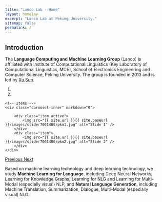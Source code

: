 ```yaml
---
title: "Lanco Lab - Home"
layout: homelay
excerpt: "Lanco Lab at Peking University."
sitemap: false
permalink: /
---
```


## Introduction

The **Language Computing and Machine Learning Group** (Lanco) is affiliated with Institute of Computational Linguistics (Key Laboratory of Computational Linguistics, MOE), School of Electronics Engineering and Computer Science, Peking University. The group is founded in 2013 and is led by [Xu Sun](https://xusun.org/).


<div markdown="0" id="carousel" class="carousel slide" data-ride="carousel" data-interval="5000" data-pause="hover" >
    <!-- Menu -->
    <ol class="carousel-indicators">
        <li data-target="#carousel" data-slide-to="0" class="active"></li>
        <li data-target="#carousel" data-slide-to="1"></li>
    </ol>

    <!-- Items -->
    <div class="carousel-inner" markdown="0">
    
        <div class="item active">
            <img src="{{ site.url }}{{ site.baseurl }}/images/slider7001400/pku1.jpg" alt="Slide 1" />
        </div>
        <div class="item">
            <img src="{{ site.url }}{{ site.baseurl }}/images/slider7001400/pku2.jpg" alt="Slide 2" />
        </div>
    </div>
  <a class="left carousel-control" href="#carousel" role="button" data-slide="prev">
    <span class="glyphicon glyphicon-chevron-left" aria-hidden="true"></span>
    <span class="sr-only">Previous</span>
  </a>
  <a class="right carousel-control" href="#carousel" role="button" data-slide="next">
    <span class="glyphicon glyphicon-chevron-right" aria-hidden="true"></span>
    <span class="sr-only">Next</span>
  </a>
</div>

Based on machine learning technology and deep learning technology, we study **Machine Learning for Language**, including Deep Neural Networks, Learning for Knowledge Graphs, Learning for NLG and Learning for Multi-Modal (especially visual) NLP, and **Natural Language Generation**, including Machine Translation, Summarization, Dialogue, Multi-Modal (especially visual) NLG.

<!-- 
## News (in Chinese)

- 2021年5月，本组完成的两篇论文被 ACL 2021 接收。
- 2021年3月，本组完成的三篇论文被 NAACL 2021 接收。
- 2020年12月，本组完成的五篇论文被 AAAI 2021 接收。
- 2020年12月，本组陈德里同学获得校级“三好学生标兵”称号。
- 2020年9月，欢迎任抒怀、赵光香、高润东、李磊、杨文恺同学加入本组！
- 2020年7月，本组许晶晶同学顺利毕业取得博士学位，杨鹏程、刘澍同学顺利毕业取得硕士学位。
- 2020年9月，本组完成的一篇论文被 NeurIPS 2020 接收。
- 2020年9月，本组完成的一篇论文被 EMNLP 2020 接收。
- 2020年4月，本组完成的两篇论文被 ACL 2020 接收。
- 2019年9月，本组完成的2篇论文被人工智能与机器学习顶级会议 NeurIPS 2019 录用。
- 2019年8月，本组成员张之远获得北京大学“校长奖学金”。
- 2019年6月，本组成员许晶晶同学获得“信息科学技术学院学术十杰“称号。
- 2019年5月，本组完成的6篇长文被自然语言处理顶级会议 ACL 2019 录用。
- 2019年5月，本组完成的3篇论文被 IJCAI 2019 录用。
- 2018年12月，本组实习生骆梁辰同学的论文被深度学习顶级会议 ICLR 录用。
- 孙栩老师作为团队骨干（北京大学方面负责人）获得2018年度“中国电子学会科学技术奖一等奖”。
- 2018年11月，本组独立完成的2篇论文分别被期刊《Information Sciences》《IEEE Transactions on Knowledge and Data Engineering》录用。
- 2018年11月，本组完成的2篇论文被 AAAI 2019 录用。
- 2018年10月，孙栩老师获得了 IJCAI 2018 的高级程序委员会杰出委员奖（Distinguished Senior Program Committee Member）。
- 2018年10月，我们拿到了 全球任务导向多轮人机对话挑战赛（JDDC） 的自动评测冠军、手动评测第二名，并获得“优秀导师奖”及“架构创新奖”。参赛同学有罗睿轩、任宣丞、林俊旸、许晶晶、刘澍等，指导老师为孙栩老师。
- 2018年10月，本组马树铭、林俊旸、杨鹏程三位同学获得国家奖学金；许晶晶与任宣丞同学获得校级“三好学生标兵”称号；许晶晶、李炜、张艺、任宣丞四位同学获得校级“三好学生”称号。
- 2018年8月， 孙栩老师获得了中国计算机学会NLPCC青年新锐奖 (CCF-NLPCC Distinguished Young Scientist Award)。
- 2018年8月，本组完成的4篇长文被自然语言处理顶级会议之一 EMNLP 2018 录用，其中一篇论文由本组本科实习生以一作身份发表（刘峰林）。祝贺相关同学！
- 2018年6月，本组论文“SGM: Sequence Generation Model for Multi-label Classification” 获得 COLING 2018 最佳论文奖。
- 2018年5月，本组完成的4篇论文被 COLING 2018录用。
- 2018年4月，本组完成的6篇论文被自然语言处理顶级会议 ACL 2018 录用。
- 2018年4月，本组完成的1篇论文被 IJCAI 2018 录用。
- 2018年3月，本组完成的2篇论文被 NAACL 2018 录用。
- 2017年12月，本组完成的2篇论文被 LREC 2018 录用。
- 2017年11月，本实验室硕士二年级李炜同学申请硕转博为本组博士研究生，通过考核，开始攻读博士学位
- 2017年11月，本组2篇论文被 AAAI 2018 录用，AAAI 是人工智能领域的顶级会议之一。
- 2017年9月，本组3篇论文被 IJCNLP 2017 录用。
- 2017年9月，欢迎任宣丞、陈德里等博士、硕士同学，以及多名本科实习生同学加入本组。任宣丞同学之前为我组的本科实习生，实习期间发表机器学习顶级会议 ICML 一篇，9月开始攻读本组博士。
- 2017年5月，本组独立完成的论文被 ICML 2017 录用，ICML 是机器学习领域的顶级会议之一。
- 2017年3月，本组独立完成论文Improving Semantic Relevance for Chinese Social Media Text Summarization 被 ACL 2017 录用，F-Score Driven Max Margin Neural Network for Named Entity Recognition in Chinese Social Media 被 EACL 2017 录用，ACL 是自然语言处理顶级会议之一。
- 2016年11月，孙栩老师在美国奥斯丁召开的 EMNLP 2016 国际会议作了讲习班（Tutorial）报告，题目为“Methods and Theories for Large-scale Structured Prediction”。Tutorial报告时间为三个小时。该tutorial为EMNLP 2016中注册人数最多的两个tutorial报告之一（总共6个tutorial报告）。
- 2016年11月，孙栩老师获得2016年度日本大川研究奖(Okawa Research Award/Grant)。
- 2016年11月，本组独立完成的论文A Uniﬁed Model for Cross-Domain and Semi-Supervised Named Entity Recognition in Chinese Social Media被 AAAI 2017 录用，AAAI 是人工智能的顶级会议之一。
- 2016年 9月，本组独立完成的论文Asynchronous Parallel Learning for Neural Networks and Structured Models with Dense Features被 COLING 2016 录用，COLING 是自然语言处理的顶级会议之一。
- 2016年9月，欢迎马树铭、张艺等研究生同学，以及多名本科实习生同学加入本组。马树铭同学之前为我组的本科实习生。
-->